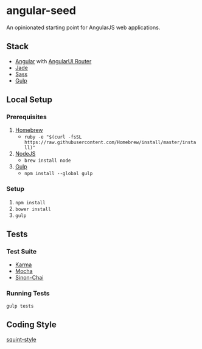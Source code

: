 # angular-seed

An opinionated starting point for AngularJS web applications.

## Stack

- [Angular](https://angularjs.org/) with [AngularUI Router](https://github.com/angular-ui/ui-router)
- [Jade](http://jade-lang.com/)
- [Sass](http://sass-lang.com/)
- [Gulp](http://gulp.com/)

## Local Setup

### Prerequisites
1. [Homebrew](http://brew.sh/)
	- `ruby -e "$(curl -fsSL https://raw.githubusercontent.com/Homebrew/install/master/install)"`
1. [NodeJS](http://nodejs.org/)
	- `brew install node`
1. [Gulp](http://gulp.com/)
	- `npm install --global gulp`

### Setup

1. `npm install`
2. `bower install`
2. `gulp`

## Tests

### Test Suite

- [Karma](http://karma-runner.github.io/)
- [Mocha](http://mochajs.github.io/mocha/)
- [Sinon-Chai](https://github.com/domenic/sinon-chai)

### Running Tests

`gulp tests`

## Coding Style

[squint-style](https://github.com/RyanWarner/squint-style)